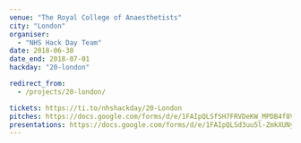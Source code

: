 ```yaml
---
venue: "The Royal College of Anaesthetists"
city: "London"
organiser:
  - "NHS Hack Day Team"
date: 2018-06-30
date_end: 2018-07-01
hackday: "20-london"

redirect_from:
  - /projects/20-london/

tickets: https://ti.to/nhshackday/20-London
pitches: https://docs.google.com/forms/d/e/1FAIpQLSfSH7FRVDeKW_MPDB4f8VlDjeAztQ-CRHKe57-m_Us8KDmkqA/viewform
presentations: https://docs.google.com/forms/d/e/1FAIpQLSd3uu5l-ZmkXUNyOf3SDZkhcXBBLPzKCdNjF45ExsY4ltbKUw/viewform
---
```

